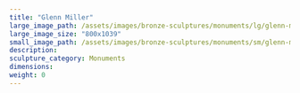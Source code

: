 ```yaml
---
title: "Glenn Miller"
large_image_path: /assets/images/bronze-sculptures/monuments/lg/glenn-miller.jpg
large_image_size: "800x1039"
small_image_path: /assets/images/bronze-sculptures/monuments/sm/glenn-miller.jpg
description:
sculpture_category: Monuments
dimensions:
weight: 0
---
```

